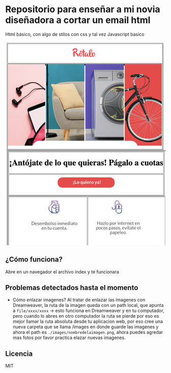 # Repositorio para enseñar a mi novia diseñadora a cortar un email html

Html básico, con algo de stilos con css y tal vez Javascript basico

![Captura de la App](./.readme-static/captura.png)


## ¿Cómo funciona?

Abre en un navegador el archivo index y te funcionara

## Problemas detectados hasta el momento

* Cómo enlazar imagenes? 
Al tratar de enlazar las imagenes con Dreamweaver, la ruta de la imagen queda con un path local, que apunta a `file/xxxx/xxxx` -> esto funciona en Dreamweaver y en tu computador, pero cuando lo abres en otro computador la ruta se pierde por eso es mejor llamar la ruta absoluta desde tu aplicacion web, por eso cree una nueva carpeta que se llama /images en donde guarde las imagenes y ahora el path es `./images/nombredelaimagen.png`, ahora puedes agredar mas fotos por favor practica elazar nuevas imagenes.


## Licencia

MIT
